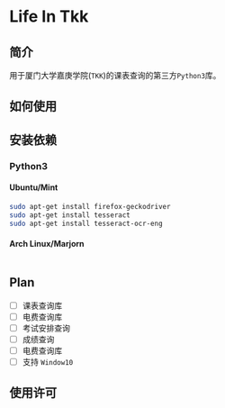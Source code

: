 # Life In Tkk

## 简介

用于厦门大学嘉庚学院(`TKK`)的课表查询的第三方`Python3`库。

## 如何使用

## 安装依赖

### Python3

#### Ubuntu/Mint

```bash
sudo apt-get install firefox-geckodriver 
sudo apt-get install tesseract
sudo apt-get install tesseract-ocr-eng
```
#### Arch Linux/Marjorn

```bash
```
## Plan

- [ ] 课表查询库
- [ ] 电费查询库
- [ ] 考试安排查询
- [ ] 成绩查询
- [ ] 电费查询库
- [ ] 支持 `Window10`

## 使用许可
